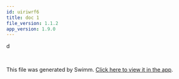 ```yaml
---
id: uiriwrf6
title: doc 1
file_version: 1.1.2
app_version: 1.9.0
---
```


d

<br/>

This file was generated by Swimm. [Click here to view it in the app](https://swimm-web-app.web.app/repos/Z2l0aHViJTNBJTNBTm9hUmVwbyUzQSUzQU5vYW96ZXI=/docs/uiriwrf6).
